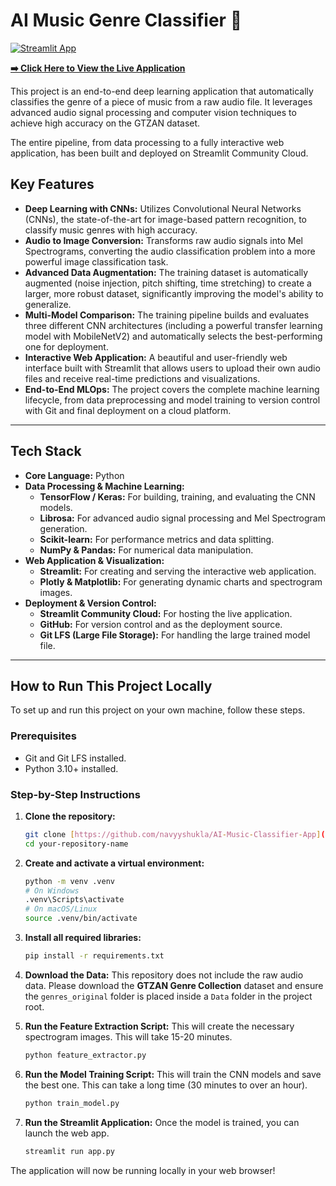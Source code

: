 # AI Music Genre Classifier 🎵

[![Streamlit App](https://static.streamlit.io/badges/streamlit_badge_black_white.svg)](https://ai-music-classifier.streamlit.app/##ai-music-genre-classifier)

**[➡️ Click Here to View the Live Application](https://ai-music-classifier.streamlit.app/##ai-music-genre-classifier)**

This project is an end-to-end deep learning application that automatically classifies the genre of a piece of music from a raw audio file. It leverages advanced audio signal processing and computer vision techniques to achieve high accuracy on the GTZAN dataset.

The entire pipeline, from data processing to a fully interactive web application, has been built and deployed on Streamlit Community Cloud.

## Key Features

* **Deep Learning with CNNs:** Utilizes Convolutional Neural Networks (CNNs), the state-of-the-art for image-based pattern recognition, to classify music genres with high accuracy.
* **Audio to Image Conversion:** Transforms raw audio signals into Mel Spectrograms, converting the audio classification problem into a more powerful image classification task.
* **Advanced Data Augmentation:** The training dataset is automatically augmented (noise injection, pitch shifting, time stretching) to create a larger, more robust dataset, significantly improving the model's ability to generalize.
* **Multi-Model Comparison:** The training pipeline builds and evaluates three different CNN architectures (including a powerful transfer learning model with MobileNetV2) and automatically selects the best-performing one for deployment.
* **Interactive Web Application:** A beautiful and user-friendly web interface built with Streamlit that allows users to upload their own audio files and receive real-time predictions and visualizations.
* **End-to-End MLOps:** The project covers the complete machine learning lifecycle, from data preprocessing and model training to version control with Git and final deployment on a cloud platform.

---

## Tech Stack

* **Core Language:** Python
* **Data Processing & Machine Learning:**
    * **TensorFlow / Keras:** For building, training, and evaluating the CNN models.
    * **Librosa:** For advanced audio signal processing and Mel Spectrogram generation.
    * **Scikit-learn:** For performance metrics and data splitting.
    * **NumPy & Pandas:** For numerical data manipulation.
* **Web Application & Visualization:**
    * **Streamlit:** For creating and serving the interactive web application.
    * **Plotly & Matplotlib:** For generating dynamic charts and spectrogram images.
* **Deployment & Version Control:**
    * **Streamlit Community Cloud:** For hosting the live application.
    * **GitHub:** For version control and as the deployment source.
    * **Git LFS (Large File Storage):** For handling the large trained model file.

---

## How to Run This Project Locally

To set up and run this project on your own machine, follow these steps.

### Prerequisites
* Git and Git LFS installed.
* Python 3.10+ installed.

### Step-by-Step Instructions

1.  **Clone the repository:**
    ```bash
    git clone [https://github.com/navyyshukla/AI-Music-Classifier-App](https://github.com/navyyshukla/AI-Music-Classifier-App)
    cd your-repository-name
    ```

2.  **Create and activate a virtual environment:**
    ```bash
    python -m venv .venv
    # On Windows
    .venv\Scripts\activate
    # On macOS/Linux
    source .venv/bin/activate
    ```

3.  **Install all required libraries:**
    ```bash
    pip install -r requirements.txt
    ```

4.  **Download the Data:** This repository does not include the raw audio data. Please download the **GTZAN Genre Collection** dataset and ensure the `genres_original` folder is placed inside a `Data` folder in the project root.

5.  **Run the Feature Extraction Script:** This will create the necessary spectrogram images. This will take 15-20 minutes.
    ```bash
    python feature_extractor.py
    ```

6.  **Run the Model Training Script:** This will train the CNN models and save the best one. This can take a long time (30 minutes to over an hour).
    ```bash
    python train_model.py
    ```

7.  **Run the Streamlit Application:** Once the model is trained, you can launch the web app.
    ```bash
    streamlit run app.py
    ```

The application will now be running locally in your web browser!
